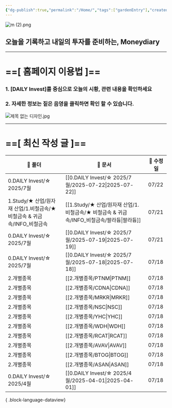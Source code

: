 ```yaml
---
{"dg-publish":true,"permalink":"/Home/","tags":["gardenEntry"],"created":"2025-06-09T13:40:49.286+09:00","updated":"2025-07-10T17:49:28.868+09:00"}
---
```


![m (2).png](/img/user/attachments/m%20(2).png)
## 오늘을 기록하고 내일의 투자를 준비하는, Moneydiary

------

# ==[ 홈페이지 이용법 ]==  

### 1. [DAILY Invest]를 중심으로 오늘의 시황, 관련 내용을 확인하세요

### 2. 자세한 정보는 짙은 음영을 클릭하면 확인 할 수 있습니다.

![제목 없는 디자인.jpg](/img/user/attachments/%EC%A0%9C%EB%AA%A9%20%EC%97%86%EB%8A%94%20%EB%94%94%EC%9E%90%EC%9D%B8.jpg)

----

# ==[ 최신 작성 글 ]==

| 📁 폴더                                             | 📄 문서                                                             | 📅 수정일 |
| ------------------------------------------------- | ----------------------------------------------------------------- | ------ |
| 0.DAILY Invest/☆ 2025/7월                          | [[0.DAILY Invest/☆ 2025/7월/2025-07-22\|2025-07-22]]            | 07/22  |
| 1.Study/★ 산업/원자재 산업/1.비철금속/★ 비철금속 & 귀금속/INFO_비철금속 | [[1.Study/★ 산업/원자재 산업/1.비철금속/★ 비철금속 & 귀금속/INFO_비철금속/팔라듐\|팔라듐]] | 07/21  |
| 0.DAILY Invest/☆ 2025/7월                          | [[0.DAILY Invest/☆ 2025/7월/2025-07-19\|2025-07-19]]            | 07/21  |
| 0.DAILY Invest/☆ 2025/7월                          | [[0.DAILY Invest/☆ 2025/7월/2025-07-18\|2025-07-18]]            | 07/18  |
| 2.개별종목                                            | [[2.개별종목/PTNM\|PTNM]]                                          | 07/18  |
| 2.개별종목                                            | [[2.개별종목/CDNA\|CDNA]]                                          | 07/18  |
| 2.개별종목                                            | [[2.개별종목/MRKR\|MRKR]]                                          | 07/18  |
| 2.개별종목                                            | [[2.개별종목/NSC\|NSC]]                                            | 07/18  |
| 2.개별종목                                            | [[2.개별종목/YHC\|YHC]]                                            | 07/18  |
| 2.개별종목                                            | [[2.개별종목/WDH\|WDH]]                                            | 07/18  |
| 2.개별종목                                            | [[2.개별종목/RCAT\|RCAT]]                                          | 07/18  |
| 2.개별종목                                            | [[2.개별종목/AVAV\|AVAV]]                                          | 07/18  |
| 2.개별종목                                            | [[2.개별종목/BTOG\|BTOG]]                                          | 07/18  |
| 2.개별종목                                            | [[2.개별종목/ASAN\|ASAN]]                                          | 07/18  |
| 0.DAILY Invest/☆ 2025/4월                          | [[0.DAILY Invest/☆ 2025/4월/2025-04-01\|2025-04-01]]            | 07/18  |

{ .block-language-dataview}


